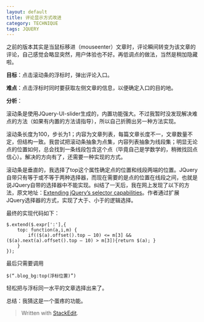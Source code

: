 ```yaml
---
layout: default
title: 评论显示方式改进
category: TECHNIQUE
tags: JQUERY
---
```


之前的版本其实是当鼠标移进（mouseenter）文章时，评论瞬间转变为该文章的评论，自己感觉会略显突然，用户体验也不好。再低调点的做法，当然是稍加隐藏啦。

**目标**：点击滚动条的浮标时，弹出评论入口。

**难点**：点击浮标时同时要获取左侧文章的信息，以便确定入口的目的地。

<!-- excerpt -->

**分析**：

滚动条是使用JQuery-UI-slider生成的，内置功能强大。不过我暂时没发现解决难点的方法（如果有内置的方法请指导），所以自己折腾出另一种方法实现。

滚动条长度为100，步长为1；内容为文章列表，每篇文章长度不一，文章数量不定，但结构一致。我尝试把滚动条抽象为点集，内容列表抽象为线段集；明显无论点的位置如何，总会找到一条线段包含这个点（毕竟自己是学数学的，稍微找回点信心）。解决的方向有了，还需要一种实现的方式。

滚动条是垂直的，我选择了top这个属性确定点的位置和线段两端的位置。JQuery自带只有等于或不等于两种选择器，而现在需要的是点的位置在线段之间，也就是说JQuery自带的选择器中不能实现。纠结了一天后，我在网上发现了以下的方法，原文地址：[Extending jQuery’s selector capabilities](http://james.padolsey.com/javascript/extending-jquerys-selector-capabilities/)。作者通过扩展JQuery选择器的方式，实现了大于、小于的逻辑选择。

最终的实现代码如下：

```
$.extend($.expr[':'],{
	top: function(a,i,m) {
		if(($(a).offset().top – 10) <= m[3] && ($(a).next(a).offset().top – 10) > m[3]){return $(a); }
	}
});
```

最后只需要调用

`$(“.blog_bg:top(浮标位置)”)`

轻松把与浮标同一水平的文章选择出来了。

总结：我猜这是一个蛋疼的功能。


> Written with [StackEdit](https://stackedit.io/).